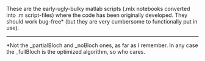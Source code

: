 These are the early-ugly-bulky matlab scripts (.mlx notebooks converted into .m script-files) where the code has been originally developed. They should work bug-free* (but they are very cumbersome to functionally put in use).

-----

*Not the _partialBloch and _noBloch ones, as far as I remember. In any case the _fullBloch is the optimized algorithm, so who cares.